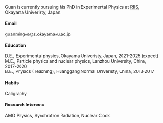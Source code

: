 

Guan is currently pursuing his PhD in Experimental Physics at <a href="http://www.riis.okayama-u.ac.jp/m/">RIIS</a>, Okayama Univeristy, Japan.

#### Email
guanming-s@s.okayama-u.ac.jp

#### Education
D.E., Experimental physics, Okayama Univeristy, Japan, 2021-2025 (expect) \
M.E., Particle physics and nuclear physics, Lanzhou University, China, 2017-2020\
B.E., Physics (Teaching), Huanggang Normal Univeristy, China, 2013-2017

#### Habits
Caligraphy

#### Research Interests
AMO Physics, Synchrotron Radiation, Nuclear Clock


